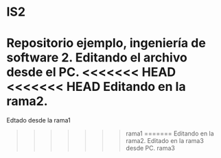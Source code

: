 IS2
===

Repositorio ejemplo, ingeniería de software 2.
Editando el archivo desde el PC.
<<<<<<< HEAD
<<<<<<< HEAD
Editando en la rama2.
=======

Edtado desde la rama1
>>>>>>> rama1
=======
Editando en la rama2.
Editado en la rama3 desde PC.
>>>>>>> rama3
